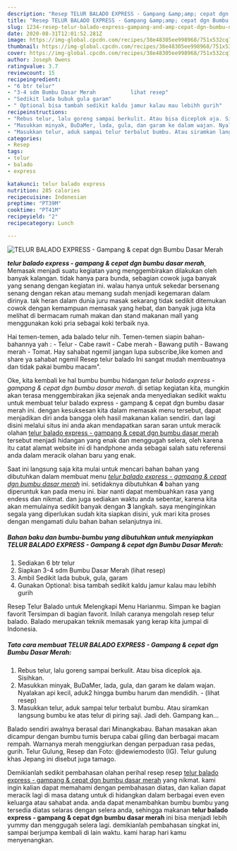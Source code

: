 ```yaml
---
description: "Resep TELUR BALADO EXPRESS - Gampang &amp;amp; cepat dgn Bumbu Dasar Merah Lezat"
title: "Resep TELUR BALADO EXPRESS - Gampang &amp;amp; cepat dgn Bumbu Dasar Merah Lezat"
slug: 1234-resep-telur-balado-express-gampang-and-amp-cepat-dgn-bumbu-dasar-merah-lezat
date: 2020-08-31T12:01:52.281Z
image: https://img-global.cpcdn.com/recipes/38e48305ee998968/751x532cq70/telur-balado-express-gampang-cepat-dgn-bumbu-dasar-merah-foto-resep-utama.jpg
thumbnail: https://img-global.cpcdn.com/recipes/38e48305ee998968/751x532cq70/telur-balado-express-gampang-cepat-dgn-bumbu-dasar-merah-foto-resep-utama.jpg
cover: https://img-global.cpcdn.com/recipes/38e48305ee998968/751x532cq70/telur-balado-express-gampang-cepat-dgn-bumbu-dasar-merah-foto-resep-utama.jpg
author: Joseph Owens
ratingvalue: 3.7
reviewcount: 15
recipeingredient:
- "6 btr telur"
- "3-4 sdm Bumbu Dasar Merah           lihat resep"
- "Sedikit lada bubuk gula garam"
- " Optional bisa tambah sedikit kaldu jamur kalau mau lebihh gurih"
recipeinstructions:
- "Rebus telur, lalu goreng sampai berkulit. Atau bisa diceplok aja. Sisihkan."
- "Masukkan minyak, BuDaMer, lada, gula, dan garam ke dalam wajan. Nyalakan api kecil, aduk2 hingga bumbu harum dan mendidih.           (lihat resep)"
- "Masukkan telur, aduk sampai telur terbalut bumbu. Atau siramkan langsung bumbu ke atas telur di piring saji. Jadi deh. Gampang kan..."
categories:
- Resep
tags:
- telur
- balado
- express

katakunci: telur balado express 
nutrition: 285 calories
recipecuisine: Indonesian
preptime: "PT39M"
cooktime: "PT41M"
recipeyield: "2"
recipecategory: Lunch

---
```



![TELUR BALADO EXPRESS - Gampang &amp; cepat dgn Bumbu Dasar Merah](https://img-global.cpcdn.com/recipes/38e48305ee998968/751x532cq70/telur-balado-express-gampang-cepat-dgn-bumbu-dasar-merah-foto-resep-utama.jpg)

<b><i>telur balado express - gampang &amp; cepat dgn bumbu dasar merah</i></b>, Memasak menjadi suatu kegiatan yang menggembirakan dilakukan oleh banyak kalangan. tidak hanya para bunda, sebagian cowok juga banyak yang senang dengan kegiatan ini. walau hanya untuk sekedar bersenang senang dengan rekan atau memang sudah menjadi kegemaran dalam dirinya. tak heran dalam dunia juru masak sekarang tidak sedikit ditemukan cowok dengan kemampuan memasak yang hebat, dan banyak juga kita melihat di bermacam rumah makan dan stand makanan mall yang menggunakan koki pria sebagai koki terbaik nya.

Hai temen-temen, ada balado telur nih. Temen-temen siapin bahan-bahannya yah : - Telur - Cabe rawit - Cabe merah - Bawang putih - Bawang merah - Tomat. Hay sahabat ngemil jangan lupa subscribe,like komen and share ya sahabat ngemil Resep telur balado Ini sangat mudah membuatnya dan tidak pakai bumbu macam&#34;.

Oke, kita kembali ke hal bumbu bumbu hidangan <i>telur balado express - gampang &amp; cepat dgn bumbu dasar merah</i>. di setiap kegiatan kita, mungkin akan terasa menggembirakan jika sejenak anda menyediakan sedikit waktu untuk membuat telur balado express - gampang &amp; cepat dgn bumbu dasar merah ini. dengan kesuksesan kita dalam memasak menu tersebut, dapat menjadikan diri anda bangga oleh hasil makanan kalian sendiri. dan lagi disini melalui situs ini anda akan mendapatkan saran saran untuk meracik olahan <u>telur balado express - gampang &amp; cepat dgn bumbu dasar merah</u> tersebut menjadi hidangan yang enak dan menggugah selera, oleh karena itu catat alamat website ini di handphone anda sebagai salah satu referensi anda dalam meracik olahan baru yang enak.


Saat ini langsung saja kita mulai untuk mencari bahan bahan yang dibutuhkan dalam membuat menu <u><i>telur balado express - gampang &amp; cepat dgn bumbu dasar merah</i></u> ini. setidaknya dibutuhkan <b>4</b> bahan yang diperuntuk kan pada menu ini. biar nanti dapat membuahkan rasa yang endess dan nikmat. dan juga sediakan waktu anda sebentar, karena kita akan memulainya sedikit banyak dengan <b>3</b> langkah. saya menginginkan segala yang diperlukan sudah kita siapkan disini, yuk mari kita proses dengan mengamati dulu bahan bahan selanjutnya ini.

<!--inarticleads1-->

##### Bahan baku dan bumbu-bumbu yang dibutuhkan untuk menyiapkan TELUR BALADO EXPRESS - Gampang &amp; cepat dgn Bumbu Dasar Merah:

1. Sediakan 6 btr telur
1. Siapkan 3-4 sdm Bumbu Dasar Merah           (lihat resep)
1. Ambil Sedikit lada bubuk, gula, garam
1. Gunakan  Optional: bisa tambah sedikit kaldu jamur kalau mau lebihh gurih


Resep Telur Balado untuk Melengkapi Menu Harianmu. Simpan ke bagian favorit Tersimpan di bagian favorit. Inilah caranya mengolah resep telur balado. Balado merupakan teknik memasak yang kerap kita jumpai di Indonesia. 

<!--inarticleads2-->

##### Tata cara membuat TELUR BALADO EXPRESS - Gampang &amp; cepat dgn Bumbu Dasar Merah:

1. Rebus telur, lalu goreng sampai berkulit. Atau bisa diceplok aja. Sisihkan.
1. Masukkan minyak, BuDaMer, lada, gula, dan garam ke dalam wajan. Nyalakan api kecil, aduk2 hingga bumbu harum dan mendidih. -           (lihat resep)
1. Masukkan telur, aduk sampai telur terbalut bumbu. Atau siramkan langsung bumbu ke atas telur di piring saji. Jadi deh. Gampang kan...


Balado sendiri awalnya berasal dari Minangkabau. Bahan masakan akan dicampur dengan bumbu tumis berupa cabai giling dan berbagai macam rempah. Warnanya merah menggiurkan dengan perpaduan rasa pedas, gurih. Telur Gulung, Resep dan Foto: @dewiemodesto (IG). Telur gulung khas Jepang ini disebut juga tamago. 

Demikianlah sedikit pembahasan olahan perihal resep resep <u>telur balado express - gampang &amp; cepat dgn bumbu dasar merah</u> yang nikmat. kami ingin kalian dapat memahami dengan pembahasan diatas, dan kalian dapat meracik lagi di masa datang untuk di hidangkan dalam berbagai even even keluarga atau sahabat anda. anda dapat menambahkan bumbu bumbu yang tersedia diatas selaras dengan selera anda, sehingga makanan <b>telur balado express - gampang &amp; cepat dgn bumbu dasar merah</b> ini bisa menjadi lebih yummy dan menggugah selera lagi. demikianlah pembahasan singkat ini, sampai berjumpa kembali di lain waktu. kami harap hari kamu menyenangkan.

